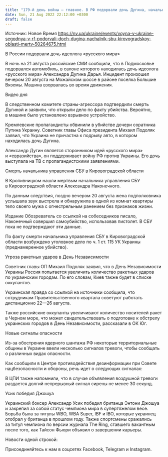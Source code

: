 ```yaml
---
title: "179-й день войны — главное. В РФ подорвали дочь Дугина, начальника СБУ Кировоградщины нашли мертвым, в Украине — новые сигналы опасности"
date: Sun, 21 Aug 2022 22:12:00 +0300
draft: false
---
```

Источник: Новое Время https://nv.ua/ukraine/events/voyna-v-ukraine-segodnya-v-rf-podorvali-doch-dugina-nachalnik-sbu-kirovogradskoy-oblasti-mertv-50264675.html


В России подорвали дочь идеолога «русского мира»

В ночь на 21 августа российские СМИ сообщили, что в Подмосковье подорвался автомобиль, в салоне которого находилась дочь идеолога «русского мира» Александра Дугина Дарья. Инцидент произошел вечером 20 августа на Можайском шоссе в районе поселка Большие Вяземы. Машина взорвалась во время движения.

 Видео дня   

В следственном комитете страны-агрессора подтвердили смерть Дугиной и заявили, что открыли дело по факту убийства. Вероятно, в машине было установлено взрывное устройство.

Кремлевские пропагандисты обвинили в убийстве дочери соратника Путина Украину. Советник главы Офиса президента Михаил Подоляк заявил, что Украина не причастна к подрыву авто, в котором находилась дочь Дугина.

Александр Дугин является сторонником идей «русского мира» и «евразийства», он поддерживает войну РФ против Украины. Его дочь выступала на ТВ с пропагандистскими заявлениями.

Смерть начальника управления СБУ в Кировоградской области

В Кропивницком нашли мертвым начальника управления СБУ в Кировоградской области Александра Наконечного.

По данным следствия, поздно вечером 20 августа жена подполковника услышала звук выстрела и обнаружила в одной из комнат квартиры тело своего мужа с огнестрельным ранением без признаков жизни.

Издание Обозреватель со ссылкой на собеседников писало, Наконечный совершил самоубийство, использовав пистолет. В СБУ пока не подтверждают эти данные.

По факту смерти начальника управления СБУ в Кировоградской области возбуждено уголовное дело по ч. 1 ст. 115 УК Украины (преднамеренное убийство).

Угроза ракетных ударов в День Независимости 

Советник главы ОП Михаил Подоляк заявил, что в День Независимости Украины Россия попытается увеличить количество ракетных ударов по украинским городам. По его словам, Киев также будет в списке оккупантов.

Украинская правда со ссылкой на источники сообщила, что сотрудникам Правительственного квартала советуют работать дистанционно 22—26 августа.

Также российские оккупанты увеличивают количество носителей ракет в Черном море, что может свидетельствовать о подготовке к обстрелу украинских городов в День Независимости, рассказали в ОК Юг.

Новые сигналы опасности

Из-за обострения ядерного шантажа РФ некоторые территориальные общины в Украине ввели несколько сигналов тревоги, чтобы сообщать о различных видах опасности.

Как сообщили в Центре противодействия дезинформации при Совете нацбезопасности и обороны, речь идет о следующих сигналах:

В ЦПИ также напомнили, что в случае объявления воздушной тревоги раздается долгий непрерывный сигнал сирены не менее 30 секунд.

Усик победил Джошуа

Украинский боксер Александр Усик победил британца Энтони Джошуа и закрепил за собой статус чемпиона мира в супертяжелом весе. Борьба была за титулы WBO, WBA Super, IBF и IBO, которые украинец отобрал у британца в прошлом году. Также спортсмены сражались за титул чемпиона по версии журнала The Ring, ставшего вакантным после того, как Тайсон Фьюри объявил о завершении карьеры.

Новости одной строкой:

Присоединяйтесь к нам в соцсетях Facebook, Telegram и Instagram.
